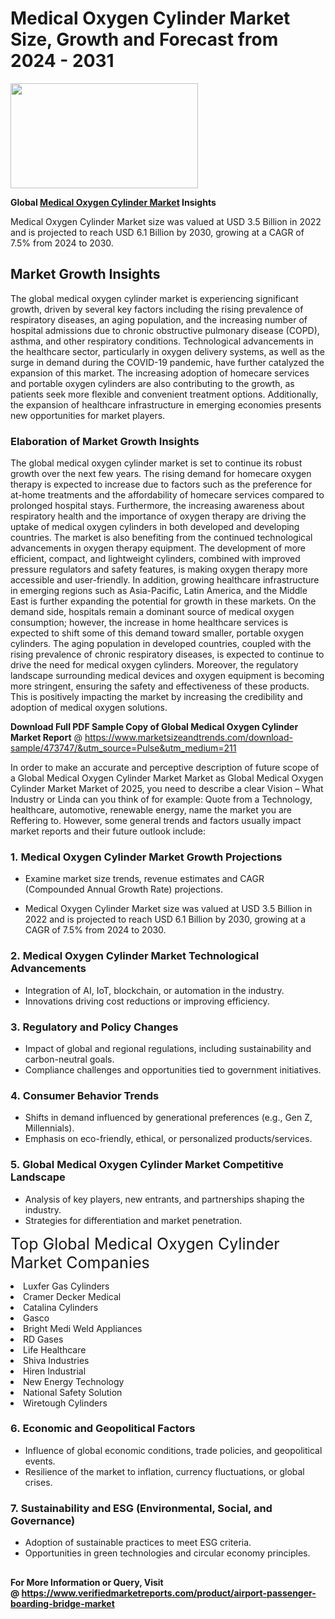 <H1>Medical Oxygen Cylinder Market Size, Growth and Forecast from 2024 - 2031</H1><img class="aligncenter size-medium wp-image-584254" src="https://thirdeyenews.in/wp-content/uploads/2024/09/Global-Market-Research-300x168.jpeg" alt="" width="300" height="168" /><p><strong>Global&nbsp;<a href="https://www.marketsizeandtrends.com/download-sample/473747/&amp;utm_source=Pulse&amp;utm_medium=211">Medical Oxygen Cylinder Market</a> Insights</strong></p><p>Medical Oxygen Cylinder Market size was valued at USD 3.5 Billion in 2022 and is projected to reach USD 6.1 Billion by 2030, growing at a CAGR of 7.5% from 2024 to 2030.</p><p><h2>Market Growth Insights</h2> The global medical oxygen cylinder market is experiencing significant growth, driven by several key factors including the rising prevalence of respiratory diseases, an aging population, and the increasing number of hospital admissions due to chronic obstructive pulmonary disease (COPD), asthma, and other respiratory conditions. Technological advancements in the healthcare sector, particularly in oxygen delivery systems, as well as the surge in demand during the COVID-19 pandemic, have further catalyzed the expansion of this market. The increasing adoption of homecare services and portable oxygen cylinders are also contributing to the growth, as patients seek more flexible and convenient treatment options. Additionally, the expansion of healthcare infrastructure in emerging economies presents new opportunities for market players. <h3>Elaboration of Market Growth Insights</h3> The global medical oxygen cylinder market is set to continue its robust growth over the next few years. The rising demand for homecare oxygen therapy is expected to increase due to factors such as the preference for at-home treatments and the affordability of homecare services compared to prolonged hospital stays. Furthermore, the increasing awareness about respiratory health and the importance of oxygen therapy are driving the uptake of medical oxygen cylinders in both developed and developing countries. The market is also benefiting from the continued technological advancements in oxygen therapy equipment. The development of more efficient, compact, and lightweight cylinders, combined with improved pressure regulators and safety features, is making oxygen therapy more accessible and user-friendly. In addition, growing healthcare infrastructure in emerging regions such as Asia-Pacific, Latin America, and the Middle East is further expanding the potential for growth in these markets. On the demand side, hospitals remain a dominant source of medical oxygen consumption; however, the increase in home healthcare services is expected to shift some of this demand toward smaller, portable oxygen cylinders. The aging population in developed countries, coupled with the rising prevalence of chronic respiratory diseases, is expected to continue to drive the need for medical oxygen cylinders. Moreover, the regulatory landscape surrounding medical devices and oxygen equipment is becoming more stringent, ensuring the safety and effectiveness of these products. This is positively impacting the market by increasing the credibility and adoption of medical oxygen solutions. </p><p><span class=""><strong>Download Full PDF Sample Copy of Global Medical Oxygen Cylinder Market Report</strong> @ <a href="https://www.marketsizeandtrends.com/download-sample/473747/&amp;utm_source=Pulse&amp;utm_medium=211" target="_blank">https://www.marketsizeandtrends.com/download-sample/473747/&amp;utm_source=Pulse&amp;utm_medium=211</a></span></p><p>In order to make an accurate and perceptive description of future scope of a Global&nbsp;Medical Oxygen Cylinder Market Market as Global&nbsp;Medical Oxygen Cylinder Market Market of 2025, you need to describe a clear Vision &ndash; What Industry or Linda can you think of for example: Quote from a Technology, healthcare, automotive, renewable energy, name the market you are Reffering to. However, some general trends and factors usually impact market reports and their future outlook include:</p><h3>1.&nbsp;<strong>Medical Oxygen Cylinder Market Growth Projections</strong></h3><ul><li>Examine market size trends, revenue estimates and CAGR (Compounded Annual Growth Rate) projections.</li><li><p>Medical Oxygen Cylinder Market size was valued at USD 3.5 Billion in 2022 and is projected to reach USD 6.1 Billion by 2030, growing at a CAGR of 7.5% from 2024 to 2030.</p></li></ul><h3>2.&nbsp;<strong>Medical Oxygen Cylinder Market Technological Advancements</strong></h3><ul><li>Integration of AI, IoT, blockchain, or automation in the industry.</li><li>Innovations driving cost reductions or improving efficiency.</li></ul><h3>3.&nbsp;<strong>Regulatory and Policy Changes</strong></h3><ul><li>Impact of global and regional regulations, including sustainability and carbon-neutral goals.</li><li>Compliance challenges and opportunities tied to government initiatives.</li></ul><h3>4.&nbsp;<strong>Consumer Behavior Trends</strong></h3><ul><li>Shifts in demand influenced by generational preferences (e.g., Gen Z, Millennials).</li><li>Emphasis on eco-friendly, ethical, or personalized products/services.</li></ul><h3>5.&nbsp;<strong>Global Medical Oxygen Cylinder Market Competitive Landscape</strong></h3><ul><li>Analysis of key players, new entrants, and partnerships shaping the industry.</li><li>Strategies for differentiation and market penetration.</li></ul><p data-pm-slice="1 1 []"><span style="color: inherit; font-family: inherit; font-size: 25px;">Top Global Medical Oxygen Cylinder Market Companies</span></p><div class="" data-test-id=""><p><li>Luxfer Gas Cylinders</li><li> Cramer Decker Medical</li><li> Catalina Cylinders</li><li> Gasco</li><li> Bright Medi Weld Appliances</li><li> RD Gases</li><li> Life Healthcare</li><li> Shiva Industries</li><li> Hiren Industrial</li><li> New Energy Technology</li><li> National Safety Solution</li><li> Wiretough Cylinders</li></p></div><h3>6.&nbsp;<strong>Economic and Geopolitical Factors</strong></h3><ul><li>Influence of global economic conditions, trade policies, and geopolitical events.</li><li>Resilience of the market to inflation, currency fluctuations, or global crises.</li></ul><h3>7.&nbsp;<strong>Sustainability and ESG (Environmental, Social, and Governance)</strong></h3><ul><li>Adoption of sustainable practices to meet ESG criteria.</li><li>Opportunities in green technologies and circular economy principles.</li></ul><h2><strong style="font-size: 14px;">For More Information or Query, Visit @&nbsp;</strong><a style="background-color: #ffffff; font-size: 14px;" href="https://www.marketsizeandtrends.com/report/medical-oxygen-cylinder-market/" target="_blank">https://www.verifiedmarketreports.com/product/airport-passenger-boarding-bridge-market</a></h2>
